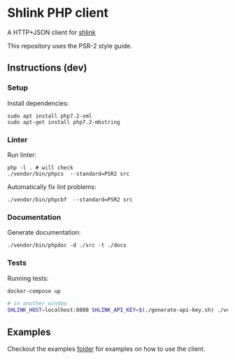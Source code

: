 # Shlink PHP client

A HTTP+JSON client for [shlink](https://shlink.io/)

This repository uses the PSR-2 style guide.

## Instructions (dev)

### Setup

Install dependencies:

    sudo apt install php7.2-xml
    sudo apt-get install php7.2-mbstring 

### Linter

Run linter:

    php -l . # will check
    ./vendor/bin/phpcs  --standard=PSR2 src

Automatically fix lint problems:

    ./vendor/bin/phpcbf  --standard=PSR2 src

### Documentation

Generate documentation:

    ./vendor/bin/phpdoc -d ./src -t ./docs

### Tests

Running tests:

```bash
docker-compose up

# in another window
SHLINK_HOST=localhost:8080 SHLINK_API_KEY=$(./generate-api-key.sh) ./vendor/bin/phpunit --bootstrap vendor/autoload.php tests
```
## Examples

Checkout the examples [folder](./examples) for examples on how to use the client.
